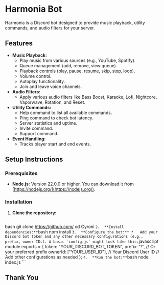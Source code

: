 # Harmonia Bot

Harmonia is a Discord bot designed to provide music playback, utility commands, and audio filters for your server.

## Features

*   **Music Playback:**
    *   Play music from various sources (e.g., YouTube, Spotify).
    *   Queue management (add, remove, view queue).
    *   Playback controls (play, pause, resume, skip, stop, loop).
    *   Volume control.
    *   Autoplay functionality.
    *   Join and leave voice channels.
*   **Audio Filters:**
    *   Apply various audio filters like Bass Boost, Karaoke, Lofi, Nightcore, Vaporwave, Rotation, and Reset.
*   **Utility Commands:**
    *   Help command to list all available commands.
    *   Ping command to check bot latency.
    *   Server statistics and uptime.
    *   Invite command.
    *   Support command.
*   **Event Handling:**
    *   Tracks player start and end events.

## Setup Instructions

### Prerequisites

*   **Node.js:** Version 22.0.0 or higher. You can download it from [https://nodejs.org/](https://nodejs.org/).

### Installation

1.  **Clone the repository:**
    ```unzip Cyroni.zip
bash
    git clone https://github.com/
    cd Cyroni
    ```
2.  **Install dependencies:**
    ```bash
    npm install
    ```
3.  **Configure the bot:**
    *   Add your Discord bot token and any other necessary configurations (e.g., prefix, owner IDs). A basic `config.js` might look like this:
        ```javascript
        module.exports = {
            token: "YOUR_DISCORD_BOT_TOKEN",
            prefix: "!", // Or your preferred prefix
            ownerId: ["YOUR_USER_ID"], // Your Discord User ID
            // Add other configurations as needed
        };
        ```
4.  **Run the bot:**
    ```bash
    node index.js
    ```

## Thank You

